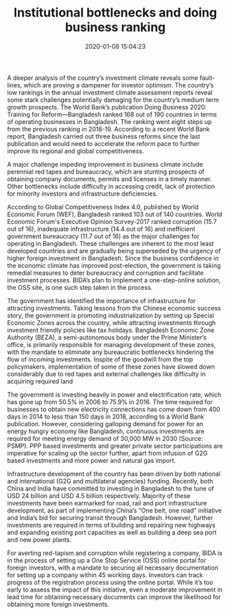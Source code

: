﻿---
title:  "Institutional bottlenecks and doing business ranking"
date:   2020-01-08 15:04:23
categories: [Business]
tags: [Business]
image: https://page.hassanandassociates.biz/assets/img/6.jpg
---

A deeper analysis of the country’s investment
climate reveals some fault-lines, which are
proving a dampener for investor optimism. The
country’s low rankings in the annual investment
climate assessment reports reveal some stark
challenges potentially damaging for the country’s
medium term growth prospects.
The World Bank’s publication Doing Business
2020: Training for Reform—Bangladesh ranked
168 out of 190 countries in terms of operating
businesses in Bangladesh. The ranking went
eight steps up from the previous ranking in
2018-19. According to a recent World Bank
report, Bangladesh carried out three business
reforms since the last publication and would
need to accelerate the reform pace to further 
improve its regional and global competitiveness. 

A major challenge impeding improvement in
business climate include perennial red tapes and
bureaucracy, which are stunting prospects of
obtaining company documents, permits and
licenses in a timely manner. Other bottlenecks
include difficulty in accessing credit, lack of
protection for minority investors and 
infrastructure deficiencies. 

According to Global Competitiveness Index 4.0,
published by World Economic Forum (WEF),
Bangladesh ranked 103 out of 140 countries.
World Economic Forum's Executive Opinion
Survey-2017 ranked corruption (15.7 out of 16), 
inadequate infrastructure (14.4 out of 16) and
inefficient government bureaucracy (11.7 out of
16) as the major challenges for operating in
Bangladesh. These challenges are inherent to the
most least developed countries and are gradually
being superseded by the urgency of higher
foreign investment in Bangladesh. Since the 
business confidence in the economic climate has
improved post-election, the government is taking
remedial measures to deter bureaucracy and
corruption and facilitate investment processes.
BIDA’s plan to implement a one-step-online
solution, the OSS site, is one such step taken in the process.

The government has identified the importance of
infrastructure for attracting investments. Taking
lessons from the Chinese economic success
story, the government is promoting
industrialization by setting up Special Economic
Zones across the country, while attracting
investments through investment friendly policies
like tax holidays. Bangladesh Economic Zone
Authority (BEZA), a semi-autonomous body
under the Prime Minister’s office, is primarily 
responsible for managing development of these
zones, with the mandate to eliminate any
bureaucratic bottlenecks hindering the flow of
incoming investments. Inspite of the goodwill
from the top policymakers, implementation of
some of these zones have slowed down
considerably due to red tapes and external
challenges like difficulty in acquiring required land

The government is investing heavily in power
and electrification rate, which has gone up
from 50.5% in 2006 to 75.9% in 2016. The time
required for businesses to obtain new electricity
connections has come down from 400 days in
2014 to less than 150 days in 2018, according to
a World Bank publication. However, considering
galloping demand for power for an energy
hungry economy like Bangladesh, continuous 
investments are required for meeting energy
demand of 30,000 MW in 2030 (Source: PSMP).
PPP based investments and greater private
sector participations are imperative for scaling
up the sector further, apart from infusion of G2G
based investments and more power and natural 
gas import.

Infrastructure development of the country has
been driven by both national and international
(G2G and multilateral agencies) funding.
Recently, both China and India have committed
to investing in Bangladesh to the tune of USD 24
billion and USD 4.5 billion respectively. Majority
of these investments have been earmarked for
road, rail and port infrastructure development, as
part of implementing China’s “One belt, one
road” initiative and India’s bid for securing transit 
through Bangladesh. However, further
investments are required in terms of building and
repairing new highways and expanding existing
port capacities as well as building a deep sea
port and new power plants. 

For averting red-tapism and corruption while
registering a company, BIDA is in the process of
setting up a One Stop Service (OSS) online portal
for foreign investors, with a mandate to securing
all necessary documentation for setting up a
company within 45 working days. Investors can
track progress of the registration process using
the online portal. While it’s too early to assess
the impact of this initiative, even a moderate
improvement in lead time for obtaining
necessary documents can improve the likelihood
for obtaining more foreign investments. 